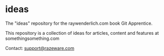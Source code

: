 # ideas
The "ideas" repository for the raywenderlich.com book Git Apprentice.

This repository is a collection of ideas for articles, content and features at somethingsomething.com

Contact: support@razeware.com
